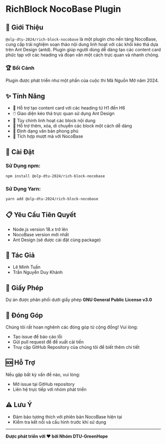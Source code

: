 # RichBlock NocoBase Plugin

## 🌟 Giới Thiệu

`@olp-dtu-2024/rich-block-nocobase` là một plugin cho nền tảng NocoBase, cung cấp trải nghiệm soạn thảo nội dung linh hoạt với các khối kéo thả dựa trên Ant Design (antd). Plugin giúp người dùng dễ dàng tạo các content card phức tạp với các heading và đoạn văn một cách trực quan và nhanh chóng.

### 🏆 Bối Cảnh
Plugin được phát triển như một phần của cuộc thi Mã Nguồn Mở năm 2024.

## ✨ Tính Năng

- 📝 Hỗ trợ tạo content card với các heading từ H1 đến H6
- 🖱️ Giao diện kéo thả trực quan sử dụng Ant Design
- 🔧 Tùy chỉnh linh hoạt các block nội dung
- 🔀 Hỗ trợ thêm, xóa, di chuyển các block một cách dễ dàng
- 🎨 Định dạng văn bản phong phú
- 🔗 Tích hợp mượt mà với NocoBase

## 🚀 Cài Đặt

### Sử Dụng npm:

```bash
npm install @olp-dtu-2024/rich-block-nocobase
```

### Sử Dụng Yarn:

```bash
yarn add @olp-dtu-2024/rich-block-nocobase
```

## 📋 Yêu Cầu Tiên Quyết

- Node.js version 18.x trở lên
- NocoBase version mới nhất
- Ant Design (sẽ được cài đặt cùng package)

## 👥 Tác Giả

- Lê Minh Tuấn
- Trần Nguyễn Duy Khánh

## 📄 Giấy Phép

Dự án được phân phối dưới giấy phép **GNU General Public License v3.0**

## 🤝 Đóng Góp

Chúng tôi rất hoan nghênh các đóng góp từ cộng đồng! Vui lòng:

- Tạo issue để báo cáo lỗi
- Gửi pull request để đề xuất cải tiến
- Truy cập GitHub Repository của chúng tôi để biết thêm chi tiết

## 🆘 Hỗ Trợ

Nếu gặp bất kỳ vấn đề nào, vui lòng:
- Mở issue tại GitHub repository
- Liên hệ trực tiếp với nhóm phát triển

## ⚠️ Lưu Ý

- Đảm bảo tương thích với phiên bản NocoBase hiện tại
- Kiểm tra kết nối và cấu hình trước khi sử dụng


---

**Được phát triển với ❤️ bởi Nhóm DTU-GreenHope**
